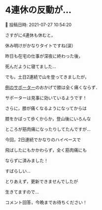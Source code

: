 # 4連休の反動が…

📅 投稿日時: 2021-07-27 10:54:20

さすがに4連休も休むと，


休み明けがかなりタイトですね(涙）


昨日も在宅の仕事が深夜に終わった後，


死んだように寝てました…





でも，土日2連続で山を登ってきましたが，


[例のサポーター](e12c3a3b2ec073c3bbbc740b7eb3764cc.md)のおかげで膝は全く痛くならず．


サポーターは見事に効いているようです！





さらに，膝が痛くなるようになってからは


膝をかばって歩くからか，登山後にいろんな


ところが筋肉痛になったりしてたんですが…


今回，2日連続でかなりのハイペースで


飛ばしたにもかかわらず，全く筋肉痛にも


ならずに済みました！


すばらしい…





とりあえず，更新できませんでしたが


生きてますので…


コメント回答，今晩までお待ちください！
